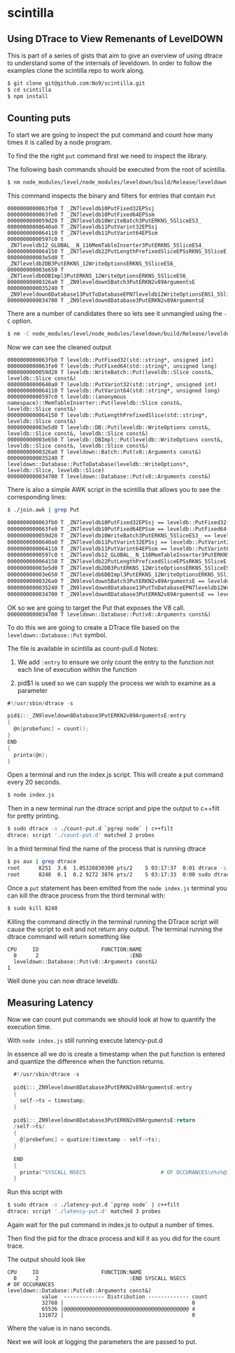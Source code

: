 # scintilla


## Using DTrace to View Remenants of LevelDOWN

This is part of a series of gists that aim to give an overview of using dtrace to understand some of the internals of leveldown.
In order to follow the examples clone the scintilla repo to work along. 

```bash
$ git clone git@github.com:No9/scintilla.git 
$ cd scintilla 
$ npm install 
```

## Counting puts

To start we are going to inspect the put command and count how many times it is called by a node program.

To find the the right `put` command first we need to inspect the library.

The following bash commands should be executed from the root of scintilla. 

```bash
$ nm node_modules/level/node_modules/leveldown/build/Release/leveldown.node | grep Put
```

This command inspects the binary and filters for entries that contain `Put`

```
0000000000063fb0 T _ZN7leveldb10PutFixed32EPSsj
0000000000063fe0 T _ZN7leveldb10PutFixed64EPSsm
0000000000059d20 T _ZN7leveldb10WriteBatch3PutERKNS_5SliceES3_
00000000000640a0 T _ZN7leveldb11PutVarint32EPSsj
0000000000064110 T _ZN7leveldb11PutVarint64EPSsm
00000000000597c0 t _ZN7leveldb12_GLOBAL__N_116MemTableInserter3PutERKNS_5SliceES4_
0000000000064150 T _ZN7leveldb22PutLengthPrefixedSliceEPSsRKNS_5SliceE
000000000003e5d0 T _ZN7leveldb2DB3PutERKNS_12WriteOptionsERKNS_5SliceES6_
000000000003e650 T _ZN7leveldb6DBImpl3PutERKNS_12WriteOptionsERKNS_5SliceES6_
00000000000326a0 T _ZN9leveldown5Batch3PutERKN2v89ArgumentsE
0000000000035240 T _ZN9leveldown8Database13PutToDatabaseEPN7leveldb12WriteOptionsENS1_5SliceES4_
0000000000034700 T _ZN9leveldown8Database3PutERKN2v89ArgumentsE
```

There are a number of candidates there so lets see it unmangled using the `-C` option. 

```bash
$ nm -C node_modules/level/node_modules/leveldown/build/Release/leveldown.node | grep Put
```

Now we can see the cleaned output

```
0000000000063fb0 T leveldb::PutFixed32(std::string*, unsigned int)
0000000000063fe0 T leveldb::PutFixed64(std::string*, unsigned long)
0000000000059d20 T leveldb::WriteBatch::Put(leveldb::Slice const&, leveldb::Slice const&)
00000000000640a0 T leveldb::PutVarint32(std::string*, unsigned int)
0000000000064110 T leveldb::PutVarint64(std::string*, unsigned long)
00000000000597c0 t leveldb::(anonymous namespace)::MemTableInserter::Put(leveldb::Slice const&, leveldb::Slice const&)
0000000000064150 T leveldb::PutLengthPrefixedSlice(std::string*, leveldb::Slice const&)
000000000003e5d0 T leveldb::DB::Put(leveldb::WriteOptions const&, leveldb::Slice const&, leveldb::Slice const&)
000000000003e650 T leveldb::DBImpl::Put(leveldb::WriteOptions const&, leveldb::Slice const&, leveldb::Slice const&)
00000000000326a0 T leveldown::Batch::Put(v8::Arguments const&)
0000000000035240 T leveldown::Database::PutToDatabase(leveldb::WriteOptions*, leveldb::Slice, leveldb::Slice)
0000000000034700 T leveldown::Database::Put(v8::Arguments const&)
```

There is also a simple AWK script in the scintilla that allows you to see the corresponding lines:

```bash
$ ./join.awk | grep Put

0000000000063fb0 T _ZN7leveldb10PutFixed32EPSsj == leveldb::PutFixed32(std::string*, unsigned int)
0000000000063fe0 T _ZN7leveldb10PutFixed64EPSsm == leveldb::PutFixed64(std::string*, unsigned long)
0000000000059d20 T _ZN7leveldb10WriteBatch3PutERKNS_5SliceES3_ == leveldb::WriteBatch::Put(leveldb::Slice const&, leveldb::Slice const&)
00000000000640a0 T _ZN7leveldb11PutVarint32EPSsj == leveldb::PutVarint32(std::string*, unsigned int)
0000000000064110 T _ZN7leveldb11PutVarint64EPSsm == leveldb::PutVarint64(std::string*, unsigned long)
00000000000597c0 t _ZN7leveldb12_GLOBAL__N_116MemTableInserter3PutERKNS_5SliceES4_ == leveldb::(anonymous namespace)::MemTableInserter::Put(leveldb::Slice const&, leveldb::Slice const&)
0000000000064150 T _ZN7leveldb22PutLengthPrefixedSliceEPSsRKNS_5SliceE == leveldb::PutLengthPrefixedSlice(std::string*, leveldb::Slice const&)
000000000003e5d0 T _ZN7leveldb2DB3PutERKNS_12WriteOptionsERKNS_5SliceES6_ == leveldb::DB::Put(leveldb::WriteOptions const&, leveldb::Slice const&, leveldb::Slice const&)
000000000003e650 T _ZN7leveldb6DBImpl3PutERKNS_12WriteOptionsERKNS_5SliceES6_ == leveldb::DBImpl::Put(leveldb::WriteOptions const&, leveldb::Slice const&, leveldb::Slice const&)
00000000000326a0 T _ZN9leveldown5Batch3PutERKN2v89ArgumentsE == leveldown::Batch::Put(v8::Arguments const&)
0000000000035240 T _ZN9leveldown8Database13PutToDatabaseEPN7leveldb12WriteOptionsENS1_5SliceES4_ == leveldown::Database::PutToDatabase(leveldb::WriteOptions*, leveldb::Slice, leveldb::Slice)
0000000000034700 T _ZN9leveldown8Database3PutERKN2v89ArgumentsE == leveldown::Database::Put(v8::Arguments const&)

```

OK so we are going to target the Put that exposes the V8 call.
```0000000000034700 T leveldown::Database::Put(v8::Arguments const&)```

To do this we are going to create a DTrace file based on the ```leveldown::Database::Put``` symbol.

The file is available in scintilla as count-pull.d
Notes: 

1. We add ```:entry``` to ensure we only count the entry to the function not each line of execution within the function

2. pid$1 is used so we can supply the process we wish to examine as a parameter 

```D
#!/usr/sbin/dtrace -s

pid$1::_ZN9leveldown8Database3PutERKN2v89ArgumentsE:entry
{
  @n[probefunc] = count();
}
END
{
  printa(@n);
}
```

Open a terminal and run the index.js script. This will create a put command every 20 seconds.

```bash 
$ node index.js
```

Then in a new terminal run the dtrace script and pipe the output to c++filt for pretty printing.

```bash
$ sudo dtrace -s ./count-put.d `pgrep node` | c++filt
dtrace: script './count-put.d' matched 2 probes
```

In a third terminal find the name of the process that is running dtrace 

```bash 
$ ps aux | grep dtrace 
root      8251  3.6  1.05328830300 pts/2    S 03:17:37  0:01 dtrace -s ./puttra
root      8248  0.1  0.2 9272 3876 pts/2    S 03:17:33  0:00 sudo dtrace -s ./p
```

Once a `put` statement has been emitted from the `node index.js` terminal you can kill the dtrace process from the third terminal with:

```bash
$ sudo kill 8248 
```
Killing the command directly in the terminal running the DTrace script will cause the script to exit and not return any output.
The terminal running the dtrace command will return something like 

```
CPU     ID                    FUNCTION:NAME
  0      2                             :END 
  leveldown::Database::Put(v8::Arguments const&)                      1
```

Well done you can now dtrace leveldb. 

## Measuring Latency

Now we can count put commands we should look at how to quantify the execution time. 

With `node index.js` still running execute latency-put.d 

In essence all we do is create a timestamp when the put function is entered and quantize the difference when the function returns. 

```D
  #!/usr/sbin/dtrace -s
 
  pid$1::_ZN9leveldown8Database3PutERKN2v89ArgumentsE:entry
  {
    self->ts = timestamp;
  }
  
  pid$1::_ZN9leveldown8Database3PutERKN2v89ArgumentsE:return
  /self->ts/
  {
    @[probefunc] = quatize(timestamp - self->ts);
  }
  
  END
  {
    printa("SYSCALL NSECS                        # OF OCCURANCES\n%s%@1x\n", @);
  }

```

Run this script with 

```bash
$ sudo dtrace -s ./latency-put.d `pgrep node` | c++filt
dtrace: script './latency-put.d' matched 3 probes
```
Again wait for the put command in index.js to output a number of times. 

Then find the pid for the dtrace process and kill it as you did for the count trace. 

The output should look like 

```
CPU     ID                    FUNCTION:NAME
  0      2                             :END SYSCALL NSECS                        # OF OCCURANCES
leveldown::Database::Put(v8::Arguments const&)
           value  ------------- Distribution ------------- count    
           32768 |                                         0        
           65536 |@@@@@@@@@@@@@@@@@@@@@@@@@@@@@@@@@@@@@@@@ 4        
          131072 |                                         0   
```

Where the value is in nano seconds.

Next we will look at logging the parameters the are passed to put. 


